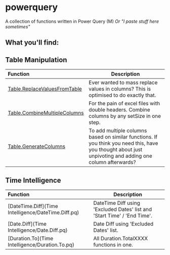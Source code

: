 # powerquery
A collection of functions written in Power Query (M)
*Or "I paste stuff here sometimes"*


## What you'll find:

## Table Manipulation
| Function | Description |
| :--- | ----------- |
| [Table.ReplaceValuesFromTable](Tables/Table.ReplaceValuesFromTable.pq) | Ever wanted to mass replace values in columns? This is optimised to do exactly that. |
| [Table.CombineMultipleColumns](Tables/Table.CombineMultipleColumns.pq) | For the pain of excel files with double headers. Combine columns by any setSize in one step. |
| [Table.GenerateColumns](Tables/Table.GenerateColumns.pq) | To add multiple columns based on similar functions. If you think you need this, have you thought about just unpivoting and adding one column afterwards? |


## Time Intelligence
| Function | Description |
| :--- | ----------- |
| [DateTime.Diff](Time Intelligence/DateTime.Diff.pq) | DateTime Diff using 'Excluded Dates' list and 'Start Time' / 'End Time'. |
| [Date.Diff](Time Intelligence/Date.Diff.pq) | Date Diff using 'Excluded Dates' list. |
| [Duration.To](Time Intelligence/Duration.To.pq) | All Duration.TotalXXXX functions in one. |
